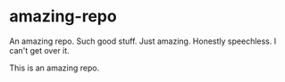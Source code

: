 # amazing-repo
An amazing repo. Such good stuff. Just amazing. Honestly speechless. I can't get over it.

This is an amazing repo.
